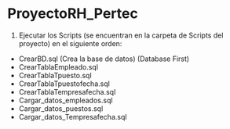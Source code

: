 # ProyectoRH_Pertec

1. Ejecutar los Scripts (se encuentran en la carpeta de Scripts del proyecto) en el siguiente orden:

- CrearBD.sql (Crea la base de datos) (Database First)
- CrearTablaEmpleado.sql 
- CrearTablaTpuesto.sql 
- CrearTablaTpuestofecha.sql 
- CrearTablaTempresafecha.sql 
- Cargar_datos_empleados.sql
- Cargar_datos_puestos.sql
- Cargar_datos_Tempresafecha.sql

